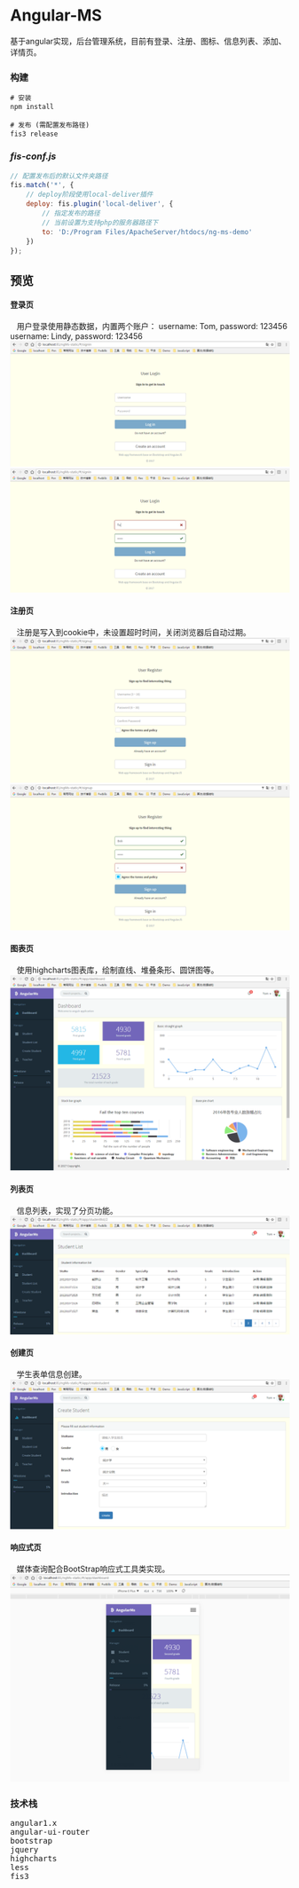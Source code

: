 # Angular-MS
基于angular实现，后台管理系统，目前有登录、注册、图标、信息列表、添加、详情页。

### 构建
```
# 安装
npm install

# 发布 (需配置发布路径)
fis3 release
```
### *fis-conf.js*
``` javascript
// 配置发布后的默认文件夹路径
fis.match('*', {
    // deploy阶段使用local-deliver插件
    deploy: fis.plugin('local-deliver', {
        // 指定发布的路径
        // 当前设置为支持php的服务器路径下
        to: 'D:/Program Files/ApacheServer/htdocs/ng-ms-demo'
    })
});
```
## 预览

#### 登录页
    用户登录使用静态数据，内置两个账户：
        username: Tom,      password: 123456
        username: Lindy,    password: 123456
<img src="./preview/signin.png" alt="预览效果迷路了" title="">
<img src="./preview/signin_error.png" alt="预览效果迷路了" title="">

#### 注册页
    注册是写入到cookie中，未设置超时时间，关闭浏览器后自动过期。
<img src="./preview/signup.png" alt="预览效果迷路了" title="">
<img src="./preview/signup_error.png" alt="预览效果迷路了" title="">

#### 图表页
    使用highcharts图表库，绘制直线、堆叠条形、圆饼图等。
<img src="./preview/dashboard.png" alt="预览效果迷路了" title="">

#### 列表页
    信息列表，实现了分页功能。
<img src="./preview/stu_list.png" alt="预览效果迷路了" title="">

#### 创建页
    学生表单信息创建。
<img src="./preview/create_stu.png" alt="预览效果迷路了" title="">

#### 响应式页
    媒体查询配合BootStrap响应式工具类实现。
<img src="./preview/page_mobile.png" alt="预览效果迷路了" title="">

### 技术栈
<pre>
angular1.x
angular-ui-router
bootstrap
jquery
highcharts
less
fis3
</pre>
